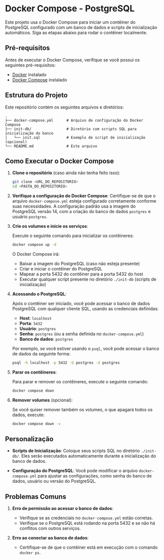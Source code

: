 # Docker Compose - PostgreSQL

Este projeto usa o Docker Compose para iniciar um contêiner do PostgreSQL configurado com um banco de dados e scripts de inicialização automáticos. Siga as etapas abaixo para rodar o contêiner localmente.

## Pré-requisitos

Antes de executar o Docker Compose, verifique se você possui os seguintes pré-requisitos:

- [Docker](https://www.docker.com/get-started) instalado
- [Docker Compose](https://docs.docker.com/compose/install/) instalado

## Estrutura do Projeto

Este repositório contém os seguintes arquivos e diretórios:

```
.
├── docker-compose.yml      # Arquivo de configuração do Docker Compose
├── init-db/                # Diretório com scripts SQL para inicialização do banco
│   └── init.sql            # Exemplo de script de inicialização (opcional)
└── README.md               # Este arquivo
```

## Como Executar o Docker Compose

1. **Clone o repositório** (caso ainda não tenha feito isso):

    ```bash
    git clone <URL_DO_REPOSITORIO>
    cd <PASTA_DO_REPOSITORIO>
    ```

2. **Verifique a configuração do Docker Compose**:
   Certifique-se de que o arquivo `docker-compose.yml` esteja configurado corretamente conforme suas necessidades. A configuração padrão usa a imagem do PostgreSQL versão 14, com a criação do banco de dados `postgres` e usuário `postgres`.

3. **Crie os volumes e inicie os serviços**:
   
    Execute o seguinte comando para inicializar os contêineres:

    ```bash
    docker compose up -d
    ```

    O Docker Compose irá:
    - Baixar a imagem do PostgreSQL (caso não esteja presente)
    - Criar e iniciar o contêiner do PostgreSQL
    - Mapear a porta 5432 do contêiner para a porta 5432 do host
    - Executar qualquer script presente no diretório `./init-db` (scripts de inicialização)

4. **Acessando o PostgreSQL**:
   
    Após o contêiner ser iniciado, você pode acessar o banco de dados PostgreSQL com qualquer cliente SQL, usando as credenciais definidas:

    - **Host**: `localhost`
    - **Porta**: `5432`
    - **Usuário**: `postgres`
    - **Senha**: `postgres` (ou a senha definida no `docker-compose.yml`)
    - **Banco de dados**: `postgres`

    Por exemplo, se você estiver usando o `psql`, você pode acessar o banco de dados da seguinte forma:

    ```bash
    psql -h localhost -p 5432 -U postgres -d postgres
    ```

5. **Parar os contêineres**:

    Para parar e remover os contêineres, execute o seguinte comando:

    ```bash
    docker compose down
    ```

6. **Remover volumes** (opcional):

    Se você quiser remover também os volumes, o que apagará todos os dados, execute:

    ```bash
    docker compose down -v
    ```

## Personalização

- **Scripts de Inicialização**: Coloque seus scripts SQL no diretório `./init-db/`. Eles serão executados automaticamente durante a inicialização do banco de dados.
  
- **Configuração do PostgreSQL**: Você pode modificar o arquivo `docker-compose.yml` para ajustar as configurações, como senha do banco de dados, usuário ou versão do PostgreSQL.

## Problemas Comuns

1. **Erro de permissão ao acessar o banco de dados**:
    - Verifique se as credenciais no `docker-compose.yml` estão corretas.
    - Verifique se o PostgreSQL está rodando na porta 5432 e se não há conflitos com outros serviços.

2. **Erro ao conectar ao banco de dados**:
    - Certifique-se de que o contêiner está em execução com o comando `docker ps`.
